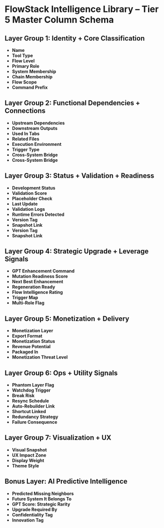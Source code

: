 # FlowStack Intelligence Library – Tier 5 Master Column Schema

## Layer Group 1: Identity + Core Classification
- **Name**
- **Tool Type**
- **Flow Level**
- **Primary Role**
- **System Membership**
- **Chain Membership**
- **Flow Scope**
- **Command Prefix**

## Layer Group 2: Functional Dependencies + Connections
- **Upstream Dependencies**
- **Downstream Outputs**
- **Used In Tabs**
- **Related Files**
- **Execution Environment**
- **Trigger Type**
- **Cross-System Bridge**
- **Cross-System Bridge**

## Layer Group 3: Status + Validation + Readiness
- **Development Status**
- **Validation Score**
- **Placeholder Check**
- **Last Update**
- **Validation Logs**
- **Runtime Errors Detected**
- **Version Tag**
- **Snapshot Link**
- **Version Tag**
- **Snapshot Link**

## Layer Group 4: Strategic Upgrade + Leverage Signals
- **GPT Enhancement Command**
- **Mutation Readiness Score**
- **Next Best Enhancement**
- **Regeneration Ready**
- **Flow Intelligence Rating**
- **Trigger Map**
- **Multi-Role Flag**

## Layer Group 5: Monetization + Delivery
- **Monetization Layer**
- **Export Format**
- **Monetization Status**
- **Revenue Potential**
- **Packaged In**
- **Monetization Threat Level**

## Layer Group 6: Ops + Utility Signals
- **Phantom Layer Flag**
- **Watchdog Trigger**
- **Break Risk**
- **Resync Schedule**
- **Auto-Rebuilder Link**
- **Shortcut Linked**
- **Redundancy Strategy**
- **Failure Consequence**

## Layer Group 7: Visualization + UX
- **Visual Snapshot**
- **UX Impact Zone**
- **Display Weight**
- **Theme Style**

## Bonus Layer: AI Predictive Intelligence
- **Predicted Missing Neighbors**
- **Future System It Belongs To**
- **GPT Score: Strategic Rarity**
- **Upgrade Required By**
- **Confidentiality Tag**
- **Innovation Tag**

